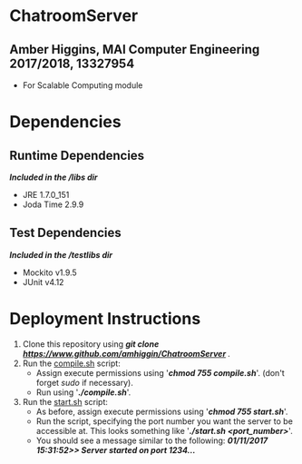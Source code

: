 # ChatroomServer
## Amber Higgins, MAI Computer Engineering 2017/2018, 13327954
* For Scalable Computing module

# Dependencies

## Runtime Dependencies
<i><b> Included in the /libs dir</i></b>
* JRE 1.7.0_151
* Joda Time 2.9.9

## Test Dependencies ##
<i><b> Included in the /testlibs dir</i></b>
* Mockito v1.9.5
* JUnit v4.12

# Deployment Instructions
1. Clone this repository using <i><b> git clone https://www.github.com/amhiggin/ChatroomServer </b></i>.
2. Run the <u>compile.sh</u> script:
    * Assign execute permissions using '<i><b>chmod 755 compile.sh</i></b>'. (don't forget <i>sudo</i> if necessary).
    * Run using '<b><i>./compile.sh</b></i>'. 
3. Run the <u>start.sh</u> script:
    * As before, assign execute permissions using '<b><i>chmod 755 start.sh</b></i>'.
    * Run the script, specifying the port number you want the server to be accessible at. This looks something like
     '<i><b>./start.sh <port_number></i></b>'.
    * You should see a message similar to the following:
  <b><i> 01/11/2017 15:31:52>> Server started on port 1234...</i></b>
